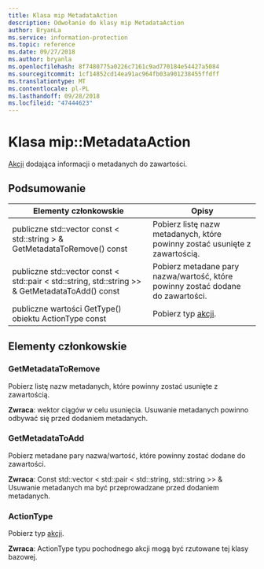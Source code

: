 ```yaml
---
title: Klasa mip MetadataAction
description: Odwołanie do klasy mip MetadataAction
author: BryanLa
ms.service: information-protection
ms.topic: reference
ms.date: 09/27/2018
ms.author: bryanla
ms.openlocfilehash: 8f7480775a0226c7161c9ad770184e54427a5084
ms.sourcegitcommit: 1cf14852cd14ea91ac964fb03a901238455ffdff
ms.translationtype: MT
ms.contentlocale: pl-PL
ms.lasthandoff: 09/28/2018
ms.locfileid: "47444623"
---
```

# <a name="class-mipmetadataaction"></a>Klasa mip::MetadataAction 
[Akcji](class_mip_action.md) dodająca informacji o metadanych do zawartości.
  
## <a name="summary"></a>Podsumowanie
 Elementy członkowskie                        | Opisy                                
--------------------------------|---------------------------------------------
publiczne std::vector const < std::string > & GetMetadataToRemove() const  |  Pobierz listę nazw metadanych, które powinny zostać usunięte z zawartością.
publiczne std::vector const < std::pair < std::string, std::string >> & GetMetadataToAdd() const  |  Pobierz metadane pary nazwa/wartość, które powinny zostać dodane do zawartości.
 publiczne wartości GetType() obiektu ActionType const  |  Pobierz typ [akcji](class_mip_action.md).
  
## <a name="members"></a>Elementy członkowskie
  
### <a name="getmetadatatoremove"></a>GetMetadataToRemove
Pobierz listę nazw metadanych, które powinny zostać usunięte z zawartością.

  
**Zwraca**: wektor ciągów w celu usunięcia. Usuwanie metadanych powinno odbywać się przed dodaniem metadanych.
  
### <a name="getmetadatatoadd"></a>GetMetadataToAdd
Pobierz metadane pary nazwa/wartość, które powinny zostać dodane do zawartości.

  
**Zwraca**: Const std::vector < std::pair < std::string, std::string >> & Usuwanie metadanych ma być przeprowadzane przed dodaniem metadanych.
  
### <a name="actiontype"></a>ActionType
Pobierz typ [akcji](class_mip_action.md).

  
**Zwraca**: ActionType typu pochodnego akcji mogą być rzutowane tej klasy bazowej.
